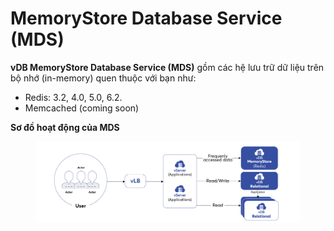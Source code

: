 # MemoryStore Database Service (MDS)

**vDB MemoryStore Database Service (MDS)** gồm các hệ lưu trữ dữ liệu trên bộ nhớ (in-memory) quen thuộc với bạn như:

* Redis: 3.2, 4.0, 5.0, 6.2.
* Memcached (coming soon)

**Sơ đồ hoạt động của MDS**

<figure><img src="../../.gitbook/assets/image (8) (1) (1) (1) (1).png" alt=""><figcaption></figcaption></figure>

